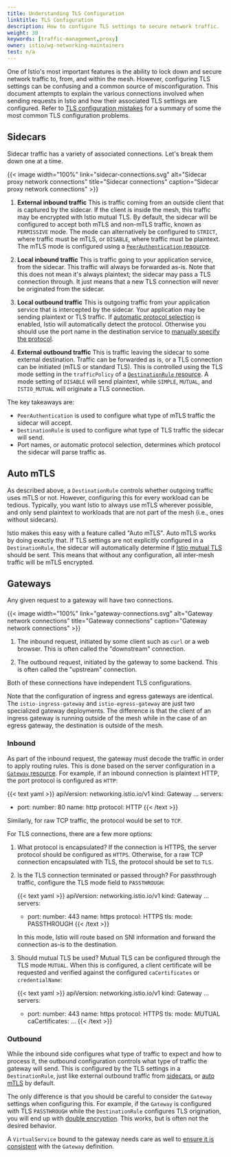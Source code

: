 ```yaml
---
title: Understanding TLS Configuration
linktitle: TLS Configuration
description: How to configure TLS settings to secure network traffic.
weight: 30
keywords: [traffic-management,proxy]
owner: istio/wg-networking-maintainers
test: n/a
---
```

<!-- markdownlint-disable-file MD007 -->

One of Istio's most important features is the ability to lock down and secure network traffic to, from,
and within the mesh. However, configuring TLS settings can be confusing and a common source of misconfiguration.
This document attempts to explain the various connections involved when sending requests in Istio and how
their associated TLS settings are configured.
Refer to [TLS configuration mistakes](/docs/ops/common-problems/network-issues/#tls-configuration-mistakes)
for a summary of some the most common TLS configuration problems.

## Sidecars

Sidecar traffic has a variety of associated connections. Let's break them down one at a time.

{{< image width="100%"
    link="sidecar-connections.svg"
    alt="Sidecar proxy network connections"
    title="Sidecar connections"
    caption="Sidecar proxy network connections"
    >}}

1. **External inbound traffic**
    This is traffic coming from an outside client that is captured by the sidecar.
    If the client is inside the mesh, this traffic may be encrypted with Istio mutual TLS.
    By default, the sidecar will be configured to accept both mTLS and non-mTLS traffic, known as `PERMISSIVE` mode.
    The mode can alternatively be configured to `STRICT`, where traffic must be mTLS, or `DISABLE`, where traffic must be plaintext.
    The mTLS mode is configured using a [`PeerAuthentication` resource](/docs/reference/config/security/peer_authentication/).

1. **Local inbound traffic**
    This is traffic going to your application service, from the sidecar. This traffic will always be forwarded as-is.
    Note that this does not mean it's always plaintext; the sidecar may pass a TLS connection through.
    It just means that a new TLS connection will never be originated from the sidecar.

1. **Local outbound traffic**
    This is outgoing traffic from your application service that is intercepted by the sidecar.
    Your application may be sending plaintext or TLS traffic.
    If [automatic protocol selection](/docs/ops/configuration/traffic-management/protocol-selection/#automatic-protocol-selection)
    is enabled, Istio will automatically detect the protocol. Otherwise you should use the port name in the destination service to
    [manually specify the protocol](/docs/ops/configuration/traffic-management/protocol-selection/#explicit-protocol-selection).

1. **External outbound traffic**
    This is traffic leaving the sidecar to some external destination. Traffic can be forwarded as is, or a TLS connection can
    be initiated (mTLS or standard TLS). This is controlled using the TLS mode setting in the `trafficPolicy` of a
    [`DestinationRule` resource](/docs/reference/config/networking/destination-rule/).
    A mode setting of `DISABLE` will send plaintext, while `SIMPLE`, `MUTUAL`, and `ISTIO_MUTUAL` will originate a TLS connection.

The key takeaways are:

- `PeerAuthentication` is used to configure what type of mTLS traffic the sidecar will accept.
- `DestinationRule` is used to configure what type of TLS traffic the sidecar will send.
- Port names, or automatic protocol selection, determines which protocol the sidecar will parse traffic as.

## Auto mTLS

As described above, a `DestinationRule` controls whether outgoing traffic uses mTLS or not.
However, configuring this for every workload can be tedious. Typically, you want Istio to always use mTLS
wherever possible, and only send plaintext to workloads that are not part of the mesh (i.e., ones without sidecars).

Istio makes this easy with a feature called "Auto mTLS". Auto mTLS works by doing exactly that. If TLS settings are
not explicitly configured in a `DestinationRule`, the sidecar will automatically determine if
[Istio mutual TLS](/about/faq/#difference-between-mutual-and-istio-mutual) should be sent.
This means that without any configuration, all inter-mesh traffic will be mTLS encrypted.

## Gateways

Any given request to a gateway will have two connections.

{{< image width="100%"
    link="gateway-connections.svg"
    alt="Gateway network connections"
    title="Gateway connections"
    caption="Gateway network connections"
    >}}

1. The inbound request, initiated by some client such as `curl` or a web browser. This is often called the "downstream" connection.

1. The outbound request, initiated by the gateway to some backend. This is often called the "upstream" connection.

Both of these connections have independent TLS configurations.

Note that the configuration of ingress and egress gateways are identical.
The `istio-ingress-gateway` and `istio-egress-gateway` are just two specialized gateway deployments.
The difference is that the client of an ingress gateway is running outside of the mesh while in the case of an egress gateway,
the destination is outside of the mesh.

### Inbound

As part of the inbound request, the gateway must decode the traffic in order to apply routing rules.
This is done based on the server configuration in a [`Gateway` resource](/docs/reference/config/networking/gateway/).
For example, if an inbound connection is plaintext HTTP, the port protocol is configured as `HTTP`:

{{< text yaml >}}
apiVersion: networking.istio.io/v1
kind: Gateway
...
  servers:
  - port:
      number: 80
      name: http
      protocol: HTTP
{{< /text >}}

Similarly, for raw TCP traffic, the protocol would be set to `TCP`.

For TLS connections, there are a few more options:

1. What protocol is encapsulated?
    If the connection is HTTPS, the server protocol should be configured as `HTTPS`.
    Otherwise, for a raw TCP connection encapsulated with TLS, the protocol should be set to `TLS`.

1. Is the TLS connection terminated or passed through?
    For passthrough traffic, configure the TLS mode field to `PASSTHROUGH`:

    {{< text yaml >}}
    apiVersion: networking.istio.io/v1
    kind: Gateway
    ...
      servers:
      - port:
          number: 443
          name: https
          protocol: HTTPS
        tls:
          mode: PASSTHROUGH
    {{< /text >}}

    In this mode, Istio will route based on SNI information and forward the connection as-is to the destination.

1. Should mutual TLS be used?
    Mutual TLS can be configured through the TLS mode `MUTUAL`. When this is configured, a client certificate will be
    requested and verified against the configured `caCertificates` or `credentialName`:

    {{< text yaml >}}
    apiVersion: networking.istio.io/v1
    kind: Gateway
    ...
      servers:
      - port:
          number: 443
          name: https
          protocol: HTTPS
        tls:
          mode: MUTUAL
          caCertificates: ...
    {{< /text >}}

### Outbound

While the inbound side configures what type of traffic to expect and how to process it, the outbound configuration controls
what type of traffic the gateway will send. This is configured by the TLS settings in a `DestinationRule`,
just like external outbound traffic from [sidecars](#sidecars), or [auto mTLS](#auto-mtls) by default.

The only difference is that you should be careful to consider the `Gateway` settings when configuring this.
For example, if the `Gateway` is configured with TLS `PASSTHROUGH` while the `DestinationRule` configures TLS origination,
you will end up with [double encryption](/docs/ops/common-problems/network-issues/#double-tls).
This works, but is often not the desired behavior.

A `VirtualService` bound to the gateway needs care as well to
[ensure it is consistent](/docs/ops/common-problems/network-issues/#gateway-mismatch)
with the `Gateway` definition.
